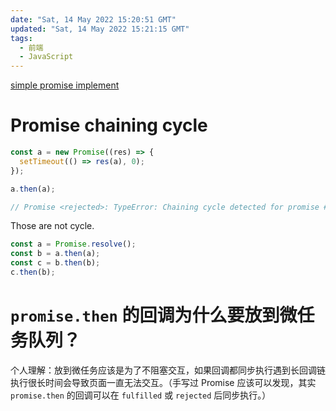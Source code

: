 ```yaml
---
date: "Sat, 14 May 2022 15:20:51 GMT"
updated: "Sat, 14 May 2022 15:21:15 GMT"
tags:
  - 前端
  - JavaScript
---
```


[simple promise implement](https://github.com/zjffun/test/tree/master/js-t/promise-t)

# Promise chaining cycle

```js
const a = new Promise((res) => {
  setTimeout(() => res(a), 0);
});

a.then(a);

// Promise <rejected>: TypeError: Chaining cycle detected for promise #<Promise>
```

Those are not cycle.

```js
const a = Promise.resolve();
const b = a.then(a);
const c = b.then(b);
c.then(b);
```

# `promise.then` 的回调为什么要放到微任务队列？

个人理解：放到微任务应该是为了不阻塞交互，如果回调都同步执行遇到长回调链执行很长时间会导致页面一直无法交互。（手写过 Promise 应该可以发现，其实 `promise.then` 的回调可以在 `fulfilled` 或 `rejected` 后同步执行。）
